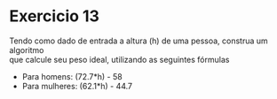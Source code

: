 # Exercicio 13
Tendo como dado de entrada a altura (h) de uma pessoa, construa um algoritmo  
que calcule seu peso ideal, utilizando as seguintes fórmulas
- Para homens: (72.7*h) - 58
- Para mulheres: (62.1*h) - 44.7